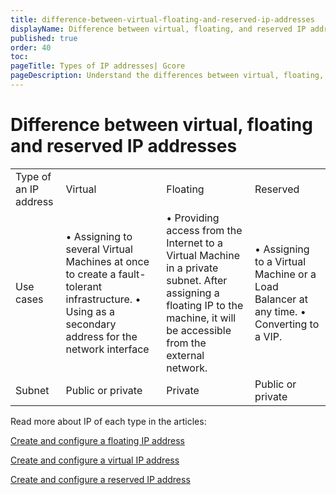 ```yaml
---
title: difference-between-virtual-floating-and-reserved-ip-addresses
displayName: Difference between virtual, floating, and reserved IP addresses
published: true
order: 40
toc:
pageTitle: Types of IP addresses| Gcore
pageDescription: Understand the differences between virtual, floating, and reserved IP addresses.
---
```

# Difference between virtual, floating and reserved IP addresses

<table>
  <tr>
    <td>Type of an IP address</td>
    <td>Virtual</td>
    <td>Floating</td>
    <td>Reserved</td>
  </tr>
  <tr>
    <td>Use cases</td>
    <td>• Assigning to several Virtual Machines at once to create a fault-tolerant infrastructure.
    • Using as a secondary address for the network interface</td>
    <td>• Providing access from the Internet to a Virtual Machine in a private subnet. After assigning a floating IP to the machine, it will be accessible from the external network.</td>
    <td>• Assigning to a Virtual Machine or a Load Balancer at any time. 
    • Converting to a VIP.</td>
  </tr>
  <tr>
    <td>Subnet</td>
    <td>Public or private</td>
    <td>Private</td>
    <td>Public or private</td>
  </tr>
</table>

Read more about IP of each type in the articles:

<a href="https://gcore.com/docs/cloud/networking/ip-address/create-and-configure-a-floating-ip-address" target="_blank">Create and configure a floating IP address</a> 


 <a href="https://gcore.com/docs/cloud/networking/ip-address/create-and-configure-a-virtual-ip-vip-address" target="_blank">Create and configure a virtual IP address</a> 

<a href="https://gcore.com/docs/cloud/networking/ip-address/create-and-configure-a-reserved-ip-address" target="_blank">Create and configure a reserved IP address</a>